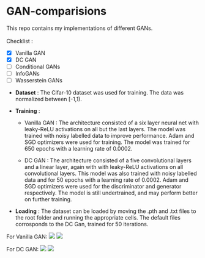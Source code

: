 # GAN-comparisions

This repo contains my implementations of different GANs. <br><br>
Checklist :
- [x] Vanilla GAN
- [x] DC GAN
- [ ] Conditional GANs
- [ ] InfoGANs
- [ ] Wasserstein GANs

* __Dataset__ : The Cifar-10 dataset was used for training. The data was normalized between [-1,1).

* __Training__ : 

  * Vanilla GAN : The architecture consisted of a six layer neural net with leaky-ReLU activations on all but the last layers. The model was trained with noisy labelled data to improve performance. Adam and SGD optimizers were used for training. The model was trained for 650 epochs with a learning rate of 0.0002.
  
  * DC GAN : The architecture consisted of a five convolutional layers and a linear layer, again with with leaky-ReLU activations on all convolutional layers. This model was also trained with noisy labelled data and for 50 epochs with a learning rate of 0.0002. Adam and SGD optimizers were used for the discriminator and generator respectively. The model is still undertrained, and may perform better on further training. 

* __Loading__ : The dataset can be loaded by moving the .pth and .txt files to the root folder and running the appropriate cells. The default files corrosponds to the DC Gan, trained for 50 iterations.

For Vanilla GAN:
![](https://github.com/adiah80/SAiDL-Winter-Assignment-2018/blob/master/Assignment_3/Van_cost_vs_iterations.png)
![](https://github.com/adiah80/SAiDL-Winter-Assignment-2018/blob/master/Assignment_3/Van_final.png)

For DC GAN:
![](https://github.com/adiah80/SAiDL-Winter-Assignment-2018/blob/master/Assignment_3/DC_cost_vs_iterations.png)
![](https://github.com/adiah80/SAiDL-Winter-Assignment-2018/blob/master/Assignment_3/DC_final.png)
